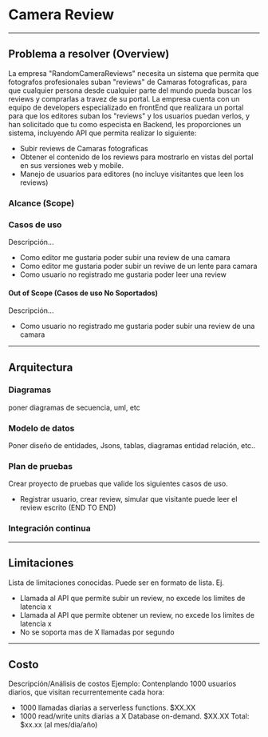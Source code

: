 # Camera Review
---
## Problema a resolver (Overview)
La empresa "RandomCameraReviews" necesita un sistema que permita que fotografos profesionales suban "reviews" de Camaras fotograficas, para que cualquier persona desde cualquier parte del mundo pueda buscar los reviews y comprarlas a travez de su portal. La empresa cuenta con un equipo de developers especializado en frontEnd que realizara un portal para que los editores suban los "reviews" y los usuarios puedan verlos, y han solicitado que tu como especista en Backend, les proporciones un sistema, incluyendo API que permita realizar lo siguiente:

* Subir reviews de Camaras fotograficas
* Obtener el contenido de los reviews para mostrarlo en vistas del portal en sus versiones web y mobile.
* Manejo de usuarios para editores (no incluye visitantes que leen los reviews)

### Alcance (Scope)



### Casos de uso

Descripción...
* Como editor me gustaria poder subir una review de una camara
* Como editor me gustaria poder subir un reviwe de un lente para camara
* Como usuario no registrado me gustaria poder leer una review

#### Out of Scope (Casos de uso No Soportados)
Descripción...

* Como usuario no registrado me gustaria poder subir una review de una camara
---
## Arquitectura

### Diagramas
poner diagramas de secuencia, uml, etc

### Modelo de datos
Poner diseño de entidades, Jsons, tablas, diagramas entidad relación, etc..

### Plan de pruebas
Crear proyecto de pruebas que valide los siguientes casos de uso.
* Registrar usuario, crear review, simular que visitante puede leer el review escrito (END TO END)

### Integración continua

---
## Limitaciones
Lista de limitaciones conocidas. Puede ser en formato de lista.
Ej.
* Llamada al API que permite subir un review, no excede los limites de latencia x
* Llamada al API que permite obtener un review, no excede los limites de latencia x
* No se soporta mas de X llamadas por segundo
---
## Costo
Descripción/Análisis de costos
Ejemplo:
Contenplando 1000 usuarios diarios, que visitan recurrentemente cada hora:
* 1000 llamadas diarias a serverless functions. $XX.XX
* 1000 read/write units diarias a X Database on-demand. $XX.XX
Total: $xx.xx (al mes/dia/año)
